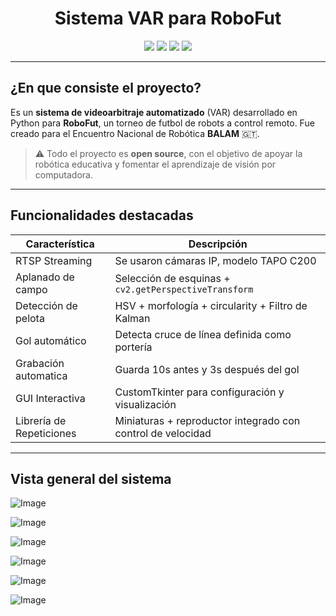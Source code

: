 <h1 align="center">Sistema VAR para RoboFut</h1>
<p align="center">
  <img src="https://img.shields.io/badge/python-3.10+-blue?logo=python">
  <img src="https://img.shields.io/badge/OpenCV-enabled-green?logo=opencv">
  <img src="https://img.shields.io/badge/CustomTkinter-GUI-blueviolet">
  <img src="https://img.shields.io/badge/pygame-enabled-brightgreen?style=flat-square">

</p>

---

## ¿En que consiste el proyecto?

Es un **sistema de videoarbitraje automatizado** (VAR) desarrollado en Python para **RoboFut**, un torneo de futbol de robots a control remoto. Fue creado para el Encuentro Nacional de Robótica **BALAM** 🇬🇹.

> ⚠️ Todo el proyecto es **open source**, con el objetivo de apoyar la robótica educativa y fomentar el aprendizaje de visión por computadora.

---

## Funcionalidades destacadas

| Característica | Descripción |
|----------------|-------------|
| RTSP Streaming | Se usaron cámaras IP, modelo TAPO C200 |
| Aplanado de campo | Selección de esquinas + `cv2.getPerspectiveTransform` |
| Detección de pelota | HSV + morfología + circularity + Filtro de Kalman  |
| Gol automático | Detecta cruce de línea definida como portería |
| Grabación automatica | Guarda 10s antes y 3s después del gol |
| GUI Interactiva | CustomTkinter para configuración y visualización |
| Librería de Repeticiones | Miniaturas + reproductor integrado con control de velocidad |

---

## Vista general del sistema

![Image](https://github.com/user-attachments/assets/225c65f5-d5f8-45ac-a2b5-f2a77543f8ba)

![Image](https://github.com/user-attachments/assets/bd4e24a1-ef8c-46d8-a8d0-d5a18fbb3df9)

![Image](https://github.com/user-attachments/assets/be93450e-ef38-4c85-8a28-2fa92ef9f96b)

![Image](https://github.com/user-attachments/assets/590cc546-e505-47cc-b7f7-5aa4b74929fe)

![Image](https://github.com/user-attachments/assets/b27297fb-b363-437e-a147-4c916e009d0b)

![Image](https://github.com/user-attachments/assets/9b55d269-9c47-4312-b132-66a86fe4087b)
